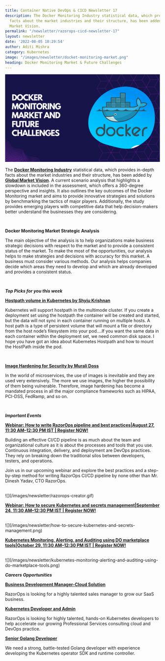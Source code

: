 ```yaml
---
title: Container Native DevOps & CICD Newsletter 17
description: The Docker Monitoring Industry statistical data, which provides in-depth
  facts about the market industries and their structure, has been added by Global
  Market Vision.
permalink: "/newsletter/razorops-cicd-newsletter-17"
layout: newsletter
date: '2022-08-05 10:29:54'
author: Aditi Mishra
category: Kubernetes
image: "/images/newsletter/docket-monitoring-market.png"
heading: Docker Monitoring Market & Future Challenges
---
```


![](/images/newsletter/docket-monitoring-market.png)
<br>

The **[Docker Monitoring Industry](https://globalmarketvision.com/reports/global-docker-monitoring-market/133772)** statistical data, which provides in-depth facts about the market industries and their structure, has been added by **[Global Market Vision](https://thenelsonpost.ca/uncategorized/326780/docker-monitoring-market-continues-to-expand-for-development-in-future-challenges-forecast-to-2029-ca-technologies-appdynamics-splunk-dynatrace/)**. A current scenario analysis that highlights a slowdown is included in the assessment, which offers a 360-degree perspective and insights. It also outlines the key outcomes of the Docker Monitoring market and aims to provide innovative strategies and solutions by benchmarking the tactics of major players. Additionally, the study provides emerging players with competitive data that help decision-makers better understand the businesses they are considering.

<br>

**Docker Monitoring Market Strategic Analysis**

The main objective of the analysis is to help organizations make business strategic decisions with respect to the market and to provide a consistent status of the market. To make the most of the opportunities, our analysis helps to make strategies and decisions with accuracy for this market. A business must consider various methods. Our analysis helps companies decide which areas they need to develop and which are already developed and provides a consistent status.

<br>

***Top Picks for you this week***

**[Hostpath volume in Kubernetes by Shyju Krishnan](https://blog.cloudnloud.com/hostpath-volume-in-kubernetes)**

Kubernetes will support hostpath in the multimode cluster. If you create a deployment set using the hostpath the container will be created and started, but the data will not sync in each container running on multiple hosts. A host path is a type of persistent volume that will mount a file or directory from the host node’s filesystem into your pod....If you want the same data in each container within the deployment set, we need common disk space. I hope you have got an idea about Kubernetes Hostpath and how to mount the HostPath inside the pod.

<br>

**[Image Hardening for Security by Murali Doss](https://blog.cloudnloud.com/image-hardening-for-security)**

In the world of microservices, the use of images is inevitable and they are used very extensively. The more we use images, the higher the possibility of them being vulnerable. Therefore, image hardening has become a mandated process in all the major compliance frameworks such as HIPAA, PCI-DSS, FedRamp, and so on.

<br>

***Important Events***

<p><b><a href="https://bit.ly/3BE1gT0" target="_blank">Webinar: How to write RazorOps pipeline and best practices|August 27, 11:30 AM–12:30 PM IST | Register NOW!</a></b></p>

Building an effective CI/CD pipeline is as much about the team and organizational culture as it is about the processes and tools that you use. Continuous integration, delivery, and deployment are DevOps practices. They rely on breaking down the traditional silos between developers, testers, and operations.

Join us in our upcoming webinar and explore the best practices and a step-by-step method for writing RazorOps CI/CD pipeline by none other than Mr. Dinesh Yadav, CTO RazorOps. 

<br>
![](/images/newsletter/razorops-creator.gif)
<br>

<p><b><a href="https://bit.ly/3oY6QrX" target="_blank">Webinar: How to secure Kubernetes and secrets management|September 24, 11:30 AM–12:30 PM IST | Register NOW!</a></b></p>
<br>
![](/images/newsletter/how-to-secure-kubernetes-and-secrets-management.png)
<br>

<p><b><a href="https://razorops.com/webinars/kubernetes-monitoring-alerting-and-auditing-using-do-marketplace-tools/">Kubernetes Monitoring, Alerting, and Auditing using DO marketplace tools|October 29, 11:30 AM–12:30 PM IST | Register NOW!</a></b></p>
<br>
![](/images/newsletter/kubernetes-monitoring-alerting-and-auditing-using-do-marketplace-tools.png)
<br>


***Careers Opportunities***

**[Business Development Manager-Cloud Solution](https://bit.ly/3oXs5dr)**

RazorOps is looking for a highly talented sales manager to grow our SaaS business.

**[Kubernetes Developer and Admin](https://bit.ly/3zDg4jf)**

RazorOps is looking for highly talented, hands-on Kubernetes developers to help accelerate our growing Professional Services consulting cloud and DevOps practice.

**[Senior Golang Developer](https://bit.ly/3PPjfKn)**

We need a strong, battle-tested Golang developer with experience developing the Kubernetes operator SDK and runtime controller.
